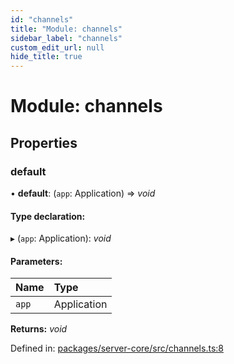 ```yaml
---
id: "channels"
title: "Module: channels"
sidebar_label: "channels"
custom_edit_url: null
hide_title: true
---
```


# Module: channels

## Properties

### default

• **default**: (`app`: Application) => *void*

#### Type declaration:

▸ (`app`: Application): *void*

#### Parameters:

Name | Type |
:------ | :------ |
`app` | Application |

**Returns:** *void*

Defined in: [packages/server-core/src/channels.ts:8](https://github.com/xr3ngine/xr3ngine/blob/716a06460/packages/server-core/src/channels.ts#L8)
